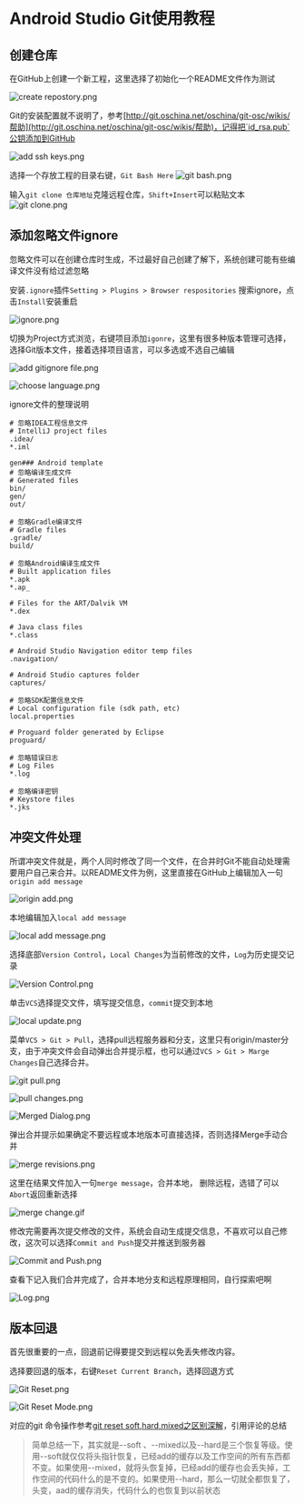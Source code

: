 # Android Studio Git使用教程

## 创建仓库

在GitHub上创建一个新工程，这里选择了初始化一个README文件作为测试

![create repostory.png](http://upload-images.jianshu.io/upload_images/1845254-8b2a663ad9605ec6.png?imageMogr2/auto-orient/strip|imageView2/2/w/1240)

Git的安装配置就不说明了，参考[http://git.oschina.net/oschina/git-osc/wikis/帮助](http://git.oschina.net/oschina/git-osc/wikis/帮助)，记得把`id_rsa.pub`公钥添加到GitHub

![add ssh keys.png](http://upload-images.jianshu.io/upload_images/1845254-813f99433440e003.png?imageMogr2/auto-orient/strip|imageView2/2/w/1240)

选择一个存放工程的目录右键，`Git Bash Here` ![git bash.png](http://upload-images.jianshu.io/upload_images/1845254-0a9212d3d17ef9e0.png?imageMogr2/auto-orient/strip|imageView2/2/w/1240)

输入`git clone 仓库地址`克隆远程仓库，`Shift+Insert`可以粘贴文本 ![git clone.png](http://upload-images.jianshu.io/upload_images/1845254-53d7b042a66fabe2.png?imageMogr2/auto-orient/strip|imageView2/2/w/1240)

## 添加忽略文件ignore

忽略文件可以在创建仓库时生成，不过最好自己创建了解下，系统创建可能有些编译文件没有给过滤忽略

安装`.ignore`插件`Setting > Plugins > Browser respositories` 搜索ignore，点击`Install`安装重启

![ignore.png](http://upload-images.jianshu.io/upload_images/1845254-e056bd3066952f27.png?imageMogr2/auto-orient/strip|imageView2/2/w/1240)

切换为Project方式浏览，右键项目添加`igonre`，这里有很多种版本管理可选择，选择Git版本文件，接着选择项目语言，可以多选或不选自己编辑

![add gitignore file.png](http://upload-images.jianshu.io/upload_images/1845254-28879902889bedb0.png?imageMogr2/auto-orient/strip|imageView2/2/w/1240)

![choose language.png](http://upload-images.jianshu.io/upload_images/1845254-5d21e2c644afadf4.png?imageMogr2/auto-orient/strip|imageView2/2/w/1240)

ignore文件的整理说明

```text
# 忽略IDEA工程信息文件
# IntelliJ project files
.idea/
*.iml

gen### Android template
# 忽略编译生成文件
# Generated files
bin/
gen/
out/

# 忽略Gradle编译文件
# Gradle files
.gradle/
build/

# 忽略Android编译生成文件
# Built application files
*.apk
*.ap_

# Files for the ART/Dalvik VM
*.dex

# Java class files
*.class

# Android Studio Navigation editor temp files
.navigation/

# Android Studio captures folder
captures/

# 忽略SDK配置信息文件
# Local configuration file (sdk path, etc)
local.properties

# Proguard folder generated by Eclipse
proguard/

# 忽略错误日志
# Log Files
*.log

# 忽略编译密钥
# Keystore files
*.jks
```

## 冲突文件处理

所谓冲突文件就是，两个人同时修改了同一个文件，在合并时Git不能自动处理需要用户自己来合并。以README文件为例，这里直接在GitHub上编辑加入一句`origin add message`

![origin add.png](http://upload-images.jianshu.io/upload_images/1845254-fc8ceed34cb012fc.png?imageMogr2/auto-orient/strip|imageView2/2/w/1240)

本地编辑加入`local add message`

![local add message.png](http://upload-images.jianshu.io/upload_images/1845254-606d577eefb5e8da.png?imageMogr2/auto-orient/strip|imageView2/2/w/1240)

选择底部`Version Control`，`Local Changes`为当前修改的文件，`Log`为历史提交记录

![Version Control.png](http://upload-images.jianshu.io/upload_images/1845254-65c82164ab5c5135.png?imageMogr2/auto-orient/strip|imageView2/2/w/1240)

单击`VCS`选择提交文件，填写提交信息，`commit`提交到本地

![local update.png](http://upload-images.jianshu.io/upload_images/1845254-164635e3132b833b.png?imageMogr2/auto-orient/strip|imageView2/2/w/1240)

菜单`VCS > Git > Pull`，选择pull远程服务器和分支，这里只有origin/master分支，由于冲突文件会自动弹出合并提示框，也可以通过`VCS > Git > Marge Changes`自己选择合并。

![git pull.png](http://upload-images.jianshu.io/upload_images/1845254-2561e3e110dd87b0.png?imageMogr2/auto-orient/strip|imageView2/2/w/1240)

![pull changes.png](http://upload-images.jianshu.io/upload_images/1845254-75151b4db96f3212.png?imageMogr2/auto-orient/strip|imageView2/2/w/1240)

![Merged Dialog.png](http://upload-images.jianshu.io/upload_images/1845254-865c07e39d576345.png?imageMogr2/auto-orient/strip|imageView2/2/w/1240)

弹出合并提示如果确定不要远程或本地版本可直接选择，否则选择Merge手动合并

![merge revisions.png](http://upload-images.jianshu.io/upload_images/1845254-ffe285eb7b964d46.png?imageMogr2/auto-orient/strip|imageView2/2/w/1240)

这里在结果文件加入一句`merge message`，合并本地， 删除远程，选错了可以`Abort`返回重新选择

![merge change.gif](http://upload-images.jianshu.io/upload_images/1845254-2372c55442ee6aa9.gif?imageMogr2/auto-orient/strip)

修改完需要再次提交修改的文件，系统会自动生成提交信息，不喜欢可以自己修改，这次可以选择`Commit and Push`提交并推送到服务器

![Commit and Push.png](http://upload-images.jianshu.io/upload_images/1845254-d064f1fd0314ec56.png?imageMogr2/auto-orient/strip|imageView2/2/w/1240)

查看下记入我们合并完成了，合并本地分支和远程原理相同，自行探索吧啊

![Log.png](http://upload-images.jianshu.io/upload_images/1845254-e7a4cee143203895.png?imageMogr2/auto-orient/strip|imageView2/2/w/1240)

## 版本回退

首先很重要的一点，回退前记得要提交到远程以免丢失修改内容。

选择要回退的版本，右键`Reset Current Branch`，选择回退方式

![Git Reset.png](http://upload-images.jianshu.io/upload_images/1845254-fb5f4a07289db355.png?imageMogr2/auto-orient/strip|imageView2/2/w/1240)

![Git Reset Mode.png](http://upload-images.jianshu.io/upload_images/1845254-0e35f57da7c5d833.png?imageMogr2/auto-orient/strip|imageView2/2/w/1240)

对应的git 命令操作参考[git reset soft,hard,mixed之区别深解](http://www.cnblogs.com/kidsitcn/p/4513297.html)，引用评论的总结

> 简单总结一下，其实就是--soft 、--mixed以及--hard是三个恢复等级。使用--soft就仅仅将头指针恢复，已经add的缓存以及工作空间的所有东西都不变。如果使用--mixed，就将头恢复掉，已经add的缓存也会丢失掉，工作空间的代码什么的是不变的。如果使用--hard，那么一切就全都恢复了，头变，aad的缓存消失，代码什么的也恢复到以前状态


